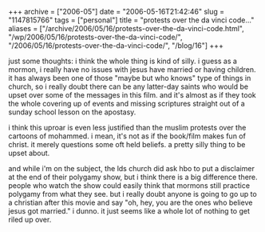 +++
archive = ["2006-05"]
date = "2006-05-16T21:42:46"
slug = "1147815766"
tags = ["personal"]
title = "protests over the da vinci code..."
aliases = ["/archive/2006/05/16/protests-over-the-da-vinci-code.html", "/wp/2006/05/16/protests-over-the-da-vinci-code/", "/2006/05/16/protests-over-the-da-vinci-code/", "/blog/16"]
+++

just some thoughts: i think the whole thing is kind of silly. i guess as
a mormon, i really have no issues with jesus have married or having
children. it has always been one of those "maybe but who knows" type of
things in church, so i really doubt there can be any latter-day saints who
would be upset over some of the messages in this film. and it's almost as
if they took the whole covering up of events and missing scriptures
straight out of a sunday school lesson on the apostasy.

i think this uproar is even less justified than the muslim protests over
the cartoons of mohammed. i mean, it's not as if the book/film makes fun
of christ. it merely questions some oft held beliefs. a pretty silly thing
to be upset about.

and while i'm on the subject, the lds church did ask hbo to put
a disclaimer at the end of their polygamy show, but i think there is a big
difference there. people who watch the show could easily think that
mormons still practice polygamy from what they see. but i really doubt
anyone is going to go up to a christian after this movie and say "oh, hey,
you are the ones who believe jesus got married." i dunno. it just seems
like a whole lot of nothing to get riled up over.

